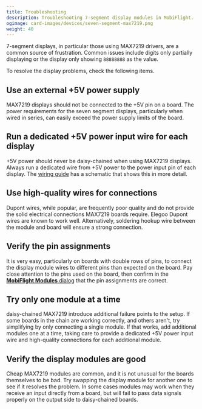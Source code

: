 ```yaml
---
title: Troubleshooting
description: Troubleshooting 7-segment display modules in MobiFlight.
ogimage: card-images/devices/seven-segment-max7219.png
weight: 40
---
```


7-segment displays, in particular those using MAX7219 drivers, are a common source of frustration. Common issues include digits only partially displaying or the display only showing `88888888` as the value.

To resolve the display problems, check the following items.

## Use an external +5V power supply

MAX7219 displays should not be connected to the +5V pin on a board. The power requirements for the seven segment displays, particularly when wired in series, can easily exceed the power supply limits of the board.

## Run a dedicated +5V power input wire for each display

+5V power should never be daisy-chained when using MAX7219 displays. Always run a dedicated wire from +5V power to the power input pin of each display. The [wiring guide](/devices/seven-segment-display/wiring/) has a schematic that shows this in more detail.

## Use high-quality wires for connections

Dupont wires, while popular, are frequently poor quality and do not provide the solid electrical connections MAX7219 boards require. Elegoo Dupont wires are known to work well. Alternatively, soldering hookup wire between the module and board will ensure a strong connection.

## Verify the pin assignments

It is very easy, particularly on boards with double rows of pins, to connect the display module wires to different pins than expected on the board. Pay close attention to the pins used on the board, then confirm in the [**MobiFlight Modules** dialog](/devices/seven-segment-display/adding-device/) that the pin assignments are correct.

## Try only one module at a time

daisy-chained MAX7219 introduce additional failure points to the setup. If some boards in the chain are working correctly, and others aren't, try simplifying by only connecting a single module. If that works, add additional modules one at a time, taking care to provide a dedicated +5V power input wire and high-quality connections for each additional module.

## Verify the display modules are good

Cheap MAX7219 modules are common, and it is not unusual for the boards themselves to be bad. Try swapping the display module for another one to see if it resolves the problem. In some cases modules may work when they receive an input directly from a board, but will fail to pass data signals properly on the output side to daisy-chained boards.
